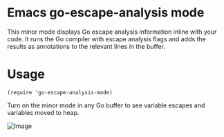 # Emacs go-escape-analysis mode


This minor mode displays Go escape analysis information inline with your code.
It runs the Go compiler with escape analysis flags and adds the results as
annotations to the relevant lines in the buffer.

# Usage

```elisp
(require 'go-escape-analysis-mode)
```

Turn on the minor mode in any Go buffer to see variable escapes and variables moved to heap.

![Image](https://github.com/user-attachments/assets/675bfd10-672d-4f00-94c8-65268567d909)
